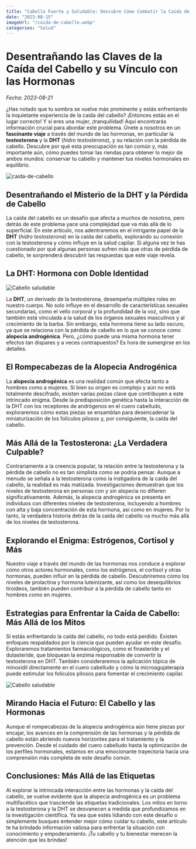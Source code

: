 ```yaml
---
title: "Cabello Fuerte y Saludable: Descubre Cómo Combatir la Caída de cabello y Recuperar tu Confianza"
date: "2023-08-15"
imageUrl: "/caida-de-cabello.webp"
categories: "Salud"
---
```



# Desentrañando las Claves de la Caída del Cabello y su Vínculo con las Hormonas

*Fecha: 2023-08-21*

¿Has notado que tu sombra se vuelve más prominente y estás enfrentando la inquietante experiencia de la caída del cabello? ¡Entonces estás en el lugar correcto! Y si eres una mujer, ¡tranquilidad! Aquí encontrarás información crucial para abordar este problema. Únete a nosotros en un **fascinante viaje** a través del mundo de las hormonas, en particular la **testosterona** y la **DHT** (*hidro testosterona*), y su relación con la pérdida de cabello. Descubre por qué esta preocupación es tan común y, más importante aún, cómo puedes tomar las riendas para obtener lo mejor de ambos mundos: conservar tu cabello y mantener tus niveles hormonales en equilibrio.

![caida-de-cabello](/caida-de-cabello.webp)

## Desentrañando el Misterio de la DHT y la Pérdida de Cabello

La caída del cabello es un desafío que afecta a muchos de nosotros, pero detrás de este problema yace una complejidad que va más allá de lo superficial. En este artículo, nos adentraremos en el intrigante papel de la **DHT** (*hidro testosterona*) en la caída del cabello, explorando su conexión con la testosterona y cómo influye en la salud capilar. Si alguna vez te has cuestionado por qué algunas personas sufren más que otras de pérdida de cabello, te sorprenderá descubrir las respuestas que este viaje revela.

## La DHT: Hormona con Doble Identidad

![Cabello saludable](/hormonas.webp)

La **DHT**, un derivado de la testosterona, desempeña múltiples roles en nuestro cuerpo. No solo influye en el desarrollo de características sexuales secundarias, como el vello corporal y la profundidad de la voz, sino que también está vinculada a la salud de los órganos sexuales masculinos y al crecimiento de la barba. Sin embargo, esta hormona tiene su lado oscuro, ya que se relaciona con la pérdida de cabello en lo que se conoce como **alopecia androgénica**. Pero, ¿cómo puede una misma hormona tener efectos tan dispares y a veces contrapuestos? Es hora de sumergirse en los detalles.

## El Rompecabezas de la Alopecia Androgénica

La **alopecia androgénica** es una realidad común que afecta tanto a hombres como a mujeres. Si bien su origen es complejo y aún no está totalmente descifrado, existen varias piezas clave que contribuyen a este intrincado enigma. Desde la predisposición genética hasta la interacción de la DHT con los receptores de andrógenos en el cuero cabelludo, exploraremos cómo estas piezas se ensamblan para desencadenar la miniaturización de los folículos pilosos y, por consiguiente, la caída del cabello.

## Más Allá de la Testosterona: ¿La Verdadera Culpable?

Contrariamente a la creencia popular, la relación entre la testosterona y la pérdida de cabello no es tan simplista como se podría pensar. Aunque a menudo se señala a la testosterona como la instigadora de la caída del cabello, la realidad es más matizada. Investigaciones demuestran que los niveles de testosterona en personas con y sin alopecia no difieren significativamente. Además, la alopecia androgénica se presenta en individuos con diferentes niveles de testosterona, incluyendo a hombres con alta y baja concentración de esta hormona, así como en mujeres. Por lo tanto, la verdadera historia detrás de la caída del cabello va mucho más allá de los niveles de testosterona.

## Explorando el Enigma: Estrógenos, Cortisol y Más

Nuestro viaje a través del mundo de las hormonas nos conduce a explorar cómo otros actores hormonales, como los estrógenos, el cortisol y otras hormonas, pueden influir en la pérdida de cabello. Descubriremos cómo los niveles de prolactina y hormona luteinizante, así como los desequilibrios tiroideos, también pueden contribuir a la pérdida de cabello tanto en hombres como en mujeres.

## Estrategias para Enfrentar la Caída de Cabello: Más Allá de los Mitos

Si estás enfrentando la caída del cabello, no todo está perdido. Existen enfoques respaldados por la ciencia que pueden ayudar en este desafío. Exploraremos tratamientos farmacológicos, como el finasteride y el dutasteride, que bloquean la enzima responsable de convertir la testosterona en DHT. También consideraremos la aplicación tópica de minoxidil directamente en el cuero cabelludo y cómo la microagujaterapia puede estimular los folículos pilosos para fomentar el crecimiento capilar.

![Cabello saludable](/cabellosano.webp)

## Mirando Hacia el Futuro: El Cabello y las Hormonas

Aunque el rompecabezas de la alopecia androgénica aún tiene piezas por encajar, los avances en la comprensión de las hormonas y la pérdida de cabello están abriendo nuevos horizontes para el tratamiento y la prevención. Desde el cuidado del cuero cabelludo hasta la optimización de los perfiles hormonales, estamos en una emocionante trayectoria hacia una comprensión más completa de este desafío común.

## Conclusiones: Más Allá de las Etiquetas

Al explorar la intrincada interacción entre las hormonas y la caída del cabello, se vuelve evidente que la alopecia androgénica es un problema multifacético que trasciende las etiquetas tradicionales. Los mitos en torno a la testosterona y la DHT se desvanecen a medida que profundizamos en la investigación científica. Ya sea que estés lidiando con este desafío o simplemente busques entender mejor cómo cuidar tu cabello, este artículo te ha brindado información valiosa para enfrentar la situación con conocimiento y empoderamiento. ¡Tu cabello y tu bienestar merecen la atención que les brindas!

